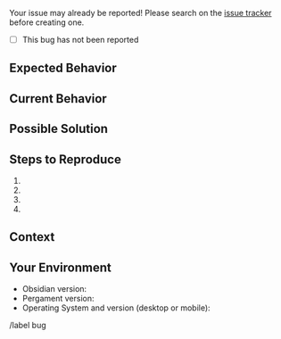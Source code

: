<!--
SPDX-FileCopyrightText: 2024 hobyte
SPDX-FileCopyrightText: 2024 stevemao

SPDX-License-Identifier: Unlicense
-->

Your issue may already be reported!
Please search on the [issue tracker](../) before creating one.
- [ ] This bug has not been reported

## Expected Behavior
<!--- If you're describing a bug, tell us what should happen -->
<!--- If you're suggesting a change/improvement, tell us how it should work -->

## Current Behavior
<!--- If describing a bug, tell us what happens instead of the expected behavior -->
<!--- If suggesting a change/improvement, explain the difference from current behavior -->

## Possible Solution
<!--- Not obligatory, but suggest a fix/reason for the bug, -->
<!--- or ideas how to implement the addition or change -->

## Steps to Reproduce
<!--- Provide a link to a live example, or an unambiguous set of steps to -->
<!--- reproduce this bug. Include code to reproduce, if relevant -->
1.
2.
3.
4.

## Context
<!--- How has this issue affected you? What are you trying to accomplish? -->
<!--- Providing context helps us come up with a solution that is most useful in the real world -->

## Your Environment
<!--- Include as many relevant details about the environment you experienced the bug in -->
* Obsidian version:
* Pergament version:
* Operating System and version (desktop or mobile):

/label bug

